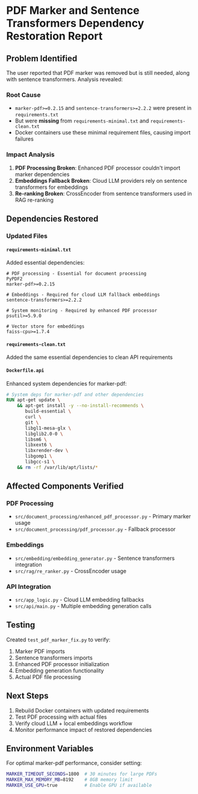 # PDF Marker and Sentence Transformers Dependency Restoration Report

## Problem Identified

The user reported that PDF marker was removed but is still needed, along with sentence transformers. Analysis revealed:

### Root Cause

- `marker-pdf>=0.2.15` and `sentence-transformers>=2.2.2` were present in `requirements.txt`
- But were **missing** from `requirements-minimal.txt` and `requirements-clean.txt`
- Docker containers use these minimal requirement files, causing import failures

### Impact Analysis

1. **PDF Processing Broken**: Enhanced PDF processor couldn't import marker dependencies
2. **Embeddings Fallback Broken**: Cloud LLM providers rely on sentence transformers for embeddings
3. **Re-ranking Broken**: CrossEncoder from sentence transformers used in RAG re-ranking

## Dependencies Restored

### Updated Files

#### `requirements-minimal.txt`

Added essential dependencies:

```
# PDF processing - Essential for document processing
PyPDF2
marker-pdf>=0.2.15

# Embeddings - Required for cloud LLM fallback embeddings
sentence-transformers>=2.2.2

# System monitoring - Required by enhanced PDF processor
psutil>=5.9.0

# Vector store for embeddings
faiss-cpu>=1.7.4
```

#### `requirements-clean.txt`

Added the same essential dependencies to clean API requirements

#### `Dockerfile.api`

Enhanced system dependencies for marker-pdf:

```dockerfile
# System deps for marker-pdf and other dependencies
RUN apt-get update \
    && apt-get install -y --no-install-recommends \
       build-essential \
       curl \
       git \
       libgl1-mesa-glx \
       libglib2.0-0 \
       libsm6 \
       libxext6 \
       libxrender-dev \
       libgomp1 \
       libgcc-s1 \
    && rm -rf /var/lib/apt/lists/*
```

## Affected Components Verified

### PDF Processing

- `src/document_processing/enhanced_pdf_processor.py` - Primary marker usage
- `src/document_processing/pdf_processor.py` - Fallback processor

### Embeddings

- `src/embedding/embedding_generator.py` - Sentence transformers integration
- `src/rag/re_ranker.py` - CrossEncoder usage

### API Integration

- `src/app_logic.py` - Cloud LLM embedding fallbacks
- `src/api/main.py` - Multiple embedding generation calls

## Testing

Created `test_pdf_marker_fix.py` to verify:

1. Marker PDF imports
2. Sentence transformers imports
3. Enhanced PDF processor initialization
4. Embedding generation functionality
5. Actual PDF file processing

## Next Steps

1. Rebuild Docker containers with updated requirements
2. Test PDF processing with actual files
3. Verify cloud LLM + local embeddings workflow
4. Monitor performance impact of restored dependencies

## Environment Variables

For optimal marker-pdf performance, consider setting:

```bash
MARKER_TIMEOUT_SECONDS=1800  # 30 minutes for large PDFs
MARKER_MAX_MEMORY_MB=8192    # 8GB memory limit
MARKER_USE_GPU=true          # Enable GPU if available
```
